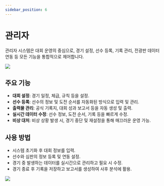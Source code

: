 ```yaml
---
sidebar_position: 6
---
```


# 관리자

관리자 시스템은 대회 운영의 중심으로, 경기 설정, 선수 등록, 기록 관리, 전광판 데이터 연동 등 모든 기능을 통합적으로 제어합니다.

<img src="/docs/guide_graphics_5.png" />

## 주요 기능
- **대회 설정**: 경기 일정, 체급, 규칙 등을 설정.
- **선수 등록**: 선수의 정보 및 도전 순서를 자동화된 방식으로 입력 및 관리.
- **출력물 관리**: 공식 기록지, 대회 성과 보고서 등을 자동 생성 및 출력.
- **실시간 데이터 수정**: 선수 정보, 도전 순서, 기록 등을 빠르게 수정.
- **비상 대처**: 비상 상황 발생 시, 경기 중단 및 재설정을 통해 매끄러운 운영 가능.

## 사용 방법
- 시스템 초기화 후 대회 정보를 입력.
- 선수와 심판의 정보 등록 및 연동 설정.
- 경기 중 발생하는 데이터를 실시간으로 관리하고 필요 시 수정.
- 경기 종료 후 기록을 저장하고 보고서를 생성하여 사후 분석에 활용.

<img src="/docs/admin.png" />
